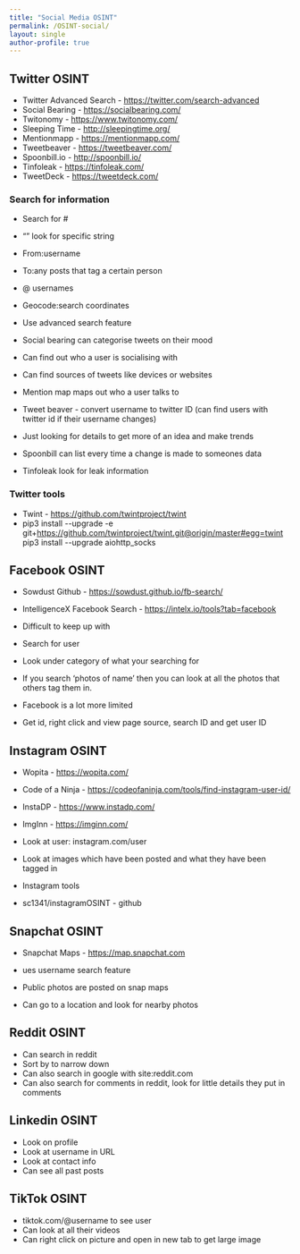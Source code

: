 ```yaml
---
title: "Social Media OSINT"
permalink: /OSINT-social/
layout: single
author-profile: true
---
```


## Twitter OSINT
- Twitter Advanced Search - https://twitter.com/search-advanced
- Social Bearing - https://socialbearing.com/
- Twitonomy - https://www.twitonomy.com/
- Sleeping Time - http://sleepingtime.org/
- Mentionmapp - https://mentionmapp.com/
- Tweetbeaver - https://tweetbeaver.com/
- Spoonbill.io - http://spoonbill.io/
- Tinfoleak - https://tinfoleak.com/
- TweetDeck - https://tweetdeck.com/

### Search for information

- Search for #
- “” look for specific string
- From:username
- To:any posts that tag a certain person
- @ usernames
- Geocode:search coordinates
- Use advanced search feature

- Social bearing can categorise tweets on their mood
- Can find out who a user is socialising with 
- Can find sources of tweets like devices or websites
- Mention map maps out who a user talks to
- Tweet beaver - convert username to twitter ID (can find users with twitter id if their username changes)
- Just looking for details to get more of an idea and make trends
- Spoonbill can list every time a change is made to someones data
- Tinfoleak look for leak information

### Twitter tools
- Twint - https://github.com/twintproject/twint
- pip3 install --upgrade -e git+https://github.com/twintproject/twint.git@origin/master#egg=twint pip3 install --upgrade aiohttp_socks

## Facebook OSINT
- Sowdust Github - https://sowdust.github.io/fb-search/
- IntelligenceX Facebook Search - https://intelx.io/tools?tab=facebook

- Difficult to keep up with
- Search for user
- Look under category of what your searching for
- If you search ‘photos of name’ then you can look at all the photos that others tag them in.
- Facebook is a lot more limited
- Get id, right click and view page source, search ID  and get user ID

## Instagram OSINT
- Wopita - https://wopita.com/
- Code of a Ninja - https://codeofaninja.com/tools/find-instagram-user-id/
- InstaDP - https://www.instadp.com/
- ImgInn - https://imginn.com/

- Look at user: instagram.com/user
- Look at images which have been posted and what they have been tagged in
- Instagram tools
- sc1341/instagramOSINT - github

## Snapchat OSINT
- Snapchat Maps - https://map.snapchat.com

- ues username search feature
- Public photos are posted on snap maps
- Can go to a location and look for nearby photos

## Reddit OSINT
- Can search in reddit
- Sort by to narrow down
- Can also search in google with site:reddit.com
- Can also search for comments in reddit, look for little details they put in comments

## Linkedin OSINT
- Look on profile
- Look at username in URL
- Look at contact info
- Can see all past posts

## TikTok OSINT
- tiktok.com/@username to see user
- Can look at all their videos
- Can right click on picture and open in new tab to get large image
